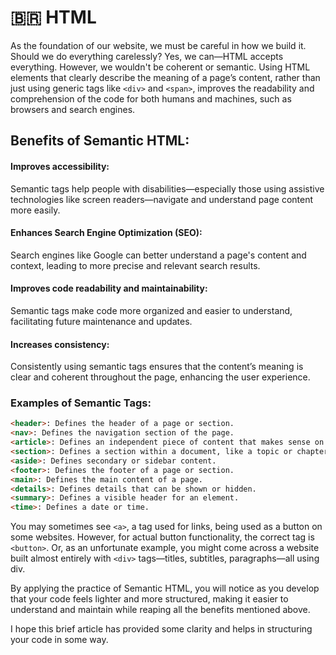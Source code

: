# 🇧🇷 HTML
As the foundation of our website, we must be careful in how we build it. Should we do everything carelessly? Yes, we can—HTML accepts everything. However, we wouldn't be coherent or semantic. Using HTML elements that clearly describe the meaning of a page’s content, rather than just using generic tags like ```<div>``` and ```<span>```, improves the readability and comprehension of the code for both humans and machines, such as browsers and search engines.

## Benefits of Semantic HTML:
#### Improves accessibility:
Semantic tags help people with disabilities—especially those using assistive technologies like screen readers—navigate and understand page content more easily.

#### Enhances Search Engine Optimization (SEO):
Search engines like Google can better understand a page's content and context, leading to more precise and relevant search results.

#### Improves code readability and maintainability:
Semantic tags make code more organized and easier to understand, facilitating future maintenance and updates.

#### Increases consistency:
Consistently using semantic tags ensures that the content’s meaning is clear and coherent throughout the page, enhancing the user experience.

### Examples of Semantic Tags:
```html
<header>: Defines the header of a page or section.  
<nav>: Defines the navigation section of the page.  
<article>: Defines an independent piece of content that makes sense on its own, such as a blog post.  
<section>: Defines a section within a document, like a topic or chapter.  
<aside>: Defines secondary or sidebar content.  
<footer>: Defines the footer of a page or section.  
<main>: Defines the main content of a page.  
<details>: Defines details that can be shown or hidden.  
<summary>: Defines a visible header for an element.  
<time>: Defines a date or time.
```

You may sometimes see ```<a>```, a tag used for links, being used as a button on some websites. However, for actual button functionality, the correct tag is ```<button>```. Or, as an unfortunate example, you might come across a website built almost entirely with ```<div>``` tags—titles, subtitles, paragraphs—all using div.

By applying the practice of Semantic HTML, you will notice as you develop that your code feels lighter and more structured, making it easier to understand and maintain while reaping all the benefits mentioned above.

I hope this brief article has provided some clarity and helps in structuring your code in some way.

